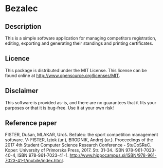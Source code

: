 # Bezalec

## Description
This is a simple software application for managing competitors registration, editing, exporting and generating their standings and printing certificates.


## Licence

This package is distributed under the MIT License. This license can be found online at <http://www.opensource.org/licenses/MIT>.

## Disclaimer

This software is provided as-is, and there are no guarantees that it fits your purposes or that it is bug-free. Use it at your own risk!


## Reference paper

FISTER, Dušan, MLAKAR, Uroš. Bežalec: the sport competition management software. V: FISTER, Iztok (ur.), BRODNIK, Andrej (ur.). Proceedings of the 2017 4th Student Computer Science Research Conference - StuCoSReC. Koper: University of Primorska Press, 2017. Str. 31-34. ISBN 978-961-7023-40-4, ISBN 978-961-7023-41-1. http://www.hippocampus.si/ISBN/978-961-7023-41-1/mobile/index.html.

